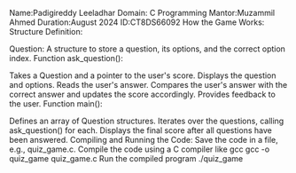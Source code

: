 Name:Padigireddy Leeladhar
Domain: C Programming
Mantor:Muzammil Ahmed
Duration:August 2024
ID:CT8DS66092
How the Game Works:
Structure Definition:

Question: A structure to store a question, its options, and the correct option index.
Function ask_question():

Takes a Question and a pointer to the user's score.
Displays the question and options.
Reads the user's answer.
Compares the user's answer with the correct answer and updates the score accordingly.
Provides feedback to the user.
Function main():

Defines an array of Question structures.
Iterates over the questions, calling ask_question() for each.
Displays the final score after all questions have been answered.
Compiling and Running the Code:
Save the code in a file, e.g., quiz_game.c.
Compile the code using a C compiler like gcc
gcc -o quiz_game quiz_game.c
Run the compiled program
./quiz_game
